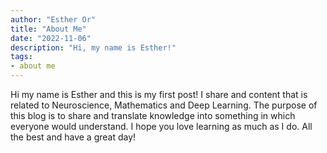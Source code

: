 ```yaml
---
author: "Esther Or"
title: "About Me"
date: "2022-11-06"
description: "Hi, my name is Esther!"
tags:
- about me
---
```

Hi my name is Esther and this is my first post! I share and content that is related to Neuroscience, Mathematics and Deep Learning. The purpose of this blog is to share and translate knowledge into something in which everyone would understand. I hope you love learning as much as I do. All the best and have a great day!
